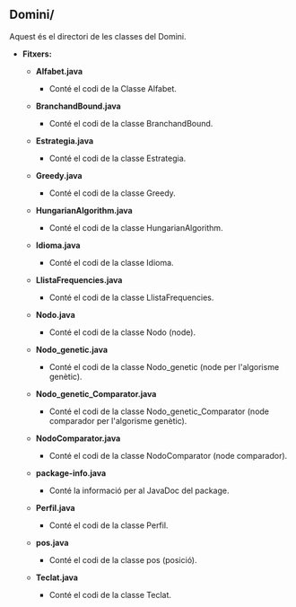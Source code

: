 ## Domini/
Aquest és el directori de les classes del Domini.

- **Fitxers:**
    - **Alfabet.java**
        - Conté el codi de la Classe Alfabet.

    - **BranchandBound.java**
        - Conté el codi de la classe BranchandBound.

    - **Estrategia.java**
        - Conté el codi de la classe Estrategia.

    - **Greedy.java**
        - Conté el codi de la classe Greedy.

    - **HungarianAlgorithm.java**
        - Conté el codi de la classe HungarianAlgorithm.

    - **Idioma.java**
        - Conté el codi de la classe Idioma.

    - **LlistaFrequencies.java**
        - Conté el codi de la classe LlistaFrequencies.

    - **Nodo.java**
        - Conté el codi de la classe Nodo (node).

    - **Nodo_genetic.java**
        - Conté el codi de la classe Nodo_genetic (node per l'algorisme genètic).

    - **Nodo_genetic_Comparator.java**
        - Conté el codi de la classe Nodo_genetic_Comparator (node comparador per l'algorisme genètic).

    - **NodoComparator.java**
        - Conté el codi de la classe NodoComparator (node comparador).

    - **package-info.java**
        - Conté la informació per al JavaDoc del package.

    - **Perfil.java**
        - Conté el codi de la classe Perfil.

    - **pos.java**
        - Conté el codi de la classe pos (posició).

    - **Teclat.java**
        - Conté el codi de la classe Teclat.